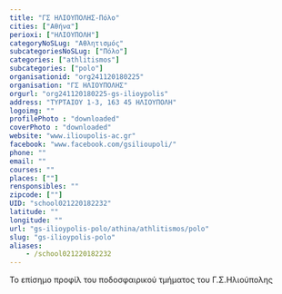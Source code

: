 ```yaml
---
title: "ΓΣ ΗΛΙΟΥΠΟΛΗΣ-Πόλο"
cities: ["Αθήνα"]
perioxi: ["ΗΛΙΟΥΠΟΛΗ"]
categoryNoSLug: "Αθλητισμός"
subcategoriesNoSLug: ["Πόλο"]
categories: ["athlitismos"]
subcategories: ["polo"]
organisationid: "org241120180225"
organisation: "ΓΣ ΗΛΙΟΥΠΟΛΗΣ"
orgurl: "org241120180225-gs-ilioypolis"
address: "ΤΥΡΤΑΙΟΥ 1-3, 163 45 ΗΛΙΟΥΠΟΛΗ"
logoimg: ""
profilePhoto : "downloaded"
coverPhoto : "downloaded"
website: "www.ilioupolis-ac.gr"
facebook: "www.facebook.com/gsilioupoli/"
phone: ""
email: ""
courses: ""
places: [""]
rensponsibles: ""
zipcode: [""]
UID: "school021220182232"
latitude: ""
longitude: ""
url: "gs-ilioypolis-polo/athina/athlitismos/polo"
slug: "gs-ilioypolis-polo"
aliases:
    - /school021220182232
---
```



Το επίσημο προφίλ του ποδοσφαιρικού τμήματος του Γ.Σ.Ηλιούπολης

